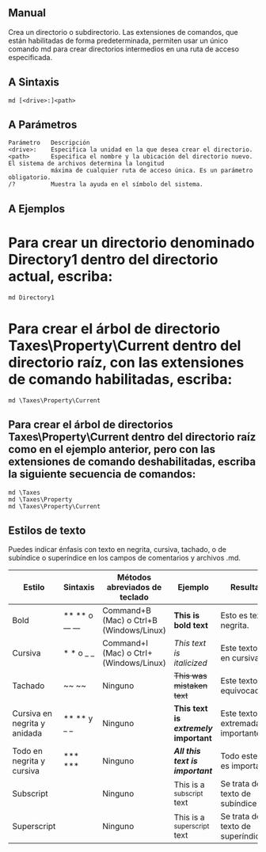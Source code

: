 ## Manual

Crea un directorio o subdirectorio. Las extensiones de comandos, que están habilitadas de forma predeterminada, permiten usar un único comando md para crear directorios intermedios en una ruta de acceso especificada.


## A Sintaxis

    md [<drive>:]<path>

## A Parámetros

    Parámetro	Descripción
    <drive>:	Especifica la unidad en la que desea crear el directorio.
    <path>	    Especifica el nombre y la ubicación del directorio nuevo. El sistema de archivos determina la longitud
                máxima de cualquier ruta de acceso única. Es un parámetro obligatorio.
    /?	        Muestra la ayuda en el símbolo del sistema.

## A Ejemplos
# Para crear un directorio denominado Directory1 dentro del directorio actual, escriba:
         
    md Directory1
# Para crear el árbol de directorio Taxes\Property\Current dentro del directorio raíz, con las extensiones de comando habilitadas, escriba:

    md \Taxes\Property\Current
    
## Para crear el árbol de directorios Taxes\Property\Current dentro del directorio raíz como en el ejemplo anterior, pero con las extensiones de comando deshabilitadas, escriba la siguiente secuencia de comandos:
    md \Taxes
    md \Taxes\Property
    md \Taxes\Property\Current
## Estilos de texto

Puedes indicar énfasis con texto en negrita, cursiva, tachado, o de subíndice o superíndice en los campos de comentarios y archivos .md.

| Estilo                        | Sintaxis       | Métodos abreviados de teclado        | Ejemplo                                    | Resultados                               |
|-------------------------------|----------------|---------------------------------------|--------------------------------------------|------------------------------------------|
| Bold                          | ** ** o __ __ | Command+B (Mac) o Ctrl+B (Windows/Linux) | **This is bold text**                     | Esto es texto en negrita.                |
| Cursiva                       | * * o _ _     | Command+I (Mac) o CtrI+ (Windows/Linux)  | _This text is italicized_                 | Este texto está en cursiva               |
| Tachado                       | ~~ ~~          | Ninguno                               | ~~This was mistaken text~~                 | Este texto está equivocado               |
| Cursiva en negrita y anidada | ** ** y _ _   | Ninguno                               | **This text is _extremely_ important**     | Este texto es extremadamente importante |
| Todo en negrita y cursiva    | *** ***        | Ninguno                               | ***All this text is important***          | Todo este texto es importante           |
| Subscript                    | <sub> </sub>  | Ninguno                               | This is a <sub>subscript</sub> text        | Se trata de un texto de subíndice       |
| Superscript                  | <sup> </sup>  | Ninguno                               | This is a <sup>superscript</sup> text      | Se trata de un texto de superíndice     |

    

